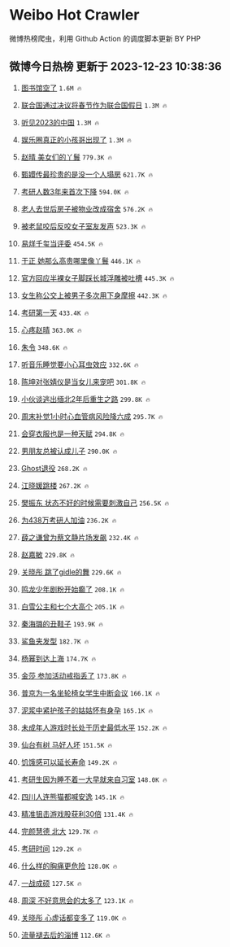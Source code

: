 # Weibo Hot Crawler 



微博热榜爬虫，利用 Github Action 的调度脚本更新 BY PHP 


## 微博今日热榜 更新于 2023-12-23 10:38:36 
1. [图书馆空了](https://s.weibo.com/weibo?q=%E5%9B%BE%E4%B9%A6%E9%A6%86%E7%A9%BA%E4%BA%86&t=31&band_rank=1&Refer=top) `1.6M 🔥` 

1. [联合国通过决议将春节作为联合国假日](https://s.weibo.com/weibo?q=%23%E8%81%94%E5%90%88%E5%9B%BD%E9%80%9A%E8%BF%87%E5%86%B3%E8%AE%AE%E5%B0%86%E6%98%A5%E8%8A%82%E4%BD%9C%E4%B8%BA%E8%81%94%E5%90%88%E5%9B%BD%E5%81%87%E6%97%A5%23&t=31&band_rank=2&Refer=top) `1.3M 🔥` 

1. [听见2023的中国](https://s.weibo.com/weibo?q=%23%E5%90%AC%E8%A7%812023%E7%9A%84%E4%B8%AD%E5%9B%BD%23&t=31&band_rank=3&Refer=top) `1.3M 🔥` 

1. [娱乐圈真正的小孩哥出现了](https://s.weibo.com/weibo?q=%E5%A8%B1%E4%B9%90%E5%9C%88%E7%9C%9F%E6%AD%A3%E7%9A%84%E5%B0%8F%E5%AD%A9%E5%93%A5%E5%87%BA%E7%8E%B0%E4%BA%86&t=31&band_rank=4&Refer=top) `1.3M 🔥` 

1. [赵晴 美女们的丫鬟](https://s.weibo.com/weibo?q=%E8%B5%B5%E6%99%B4%20%E7%BE%8E%E5%A5%B3%E4%BB%AC%E7%9A%84%E4%B8%AB%E9%AC%9F&t=31&band_rank=5&Refer=top) `779.3K 🔥` 

1. [甄嬛传最珍贵的是没一个人塌房](https://s.weibo.com/weibo?q=%E7%94%84%E5%AC%9B%E4%BC%A0%E6%9C%80%E7%8F%8D%E8%B4%B5%E7%9A%84%E6%98%AF%E6%B2%A1%E4%B8%80%E4%B8%AA%E4%BA%BA%E5%A1%8C%E6%88%BF&t=31&band_rank=6&Refer=top) `621.7K 🔥` 

1. [考研人数3年来首次下降](https://s.weibo.com/weibo?q=%23%E8%80%83%E7%A0%94%E4%BA%BA%E6%95%B03%E5%B9%B4%E6%9D%A5%E9%A6%96%E6%AC%A1%E4%B8%8B%E9%99%8D%23&t=31&band_rank=7&Refer=top) `594.0K 🔥` 

1. [老人去世后房子被物业改成宿舍](https://s.weibo.com/weibo?q=%23%E8%80%81%E4%BA%BA%E5%8E%BB%E4%B8%96%E5%90%8E%E6%88%BF%E5%AD%90%E8%A2%AB%E7%89%A9%E4%B8%9A%E6%94%B9%E6%88%90%E5%AE%BF%E8%88%8D%23&t=31&band_rank=8&Refer=top) `576.2K 🔥` 

1. [被老鼠咬后反咬女子室友发声](https://s.weibo.com/weibo?q=%23%E8%A2%AB%E8%80%81%E9%BC%A0%E5%92%AC%E5%90%8E%E5%8F%8D%E5%92%AC%E5%A5%B3%E5%AD%90%E5%AE%A4%E5%8F%8B%E5%8F%91%E5%A3%B0%23&t=31&band_rank=9&Refer=top) `523.3K 🔥` 

1. [易烊千玺当评委](https://s.weibo.com/weibo?q=%E6%98%93%E7%83%8A%E5%8D%83%E7%8E%BA%E5%BD%93%E8%AF%84%E5%A7%94&t=31&band_rank=10&Refer=top) `454.5K 🔥` 

1. [于正 她那么高贵哪里像丫鬟](https://s.weibo.com/weibo?q=%E4%BA%8E%E6%AD%A3%20%E5%A5%B9%E9%82%A3%E4%B9%88%E9%AB%98%E8%B4%B5%E5%93%AA%E9%87%8C%E5%83%8F%E4%B8%AB%E9%AC%9F&t=31&band_rank=11&Refer=top) `446.1K 🔥` 

1. [官方回应半裸女子脚踩长城浮雕被吐槽](https://s.weibo.com/weibo?q=%23%E5%AE%98%E6%96%B9%E5%9B%9E%E5%BA%94%E5%8D%8A%E8%A3%B8%E5%A5%B3%E5%AD%90%E8%84%9A%E8%B8%A9%E9%95%BF%E5%9F%8E%E6%B5%AE%E9%9B%95%E8%A2%AB%E5%90%90%E6%A7%BD%23&t=31&band_rank=12&Refer=top) `445.3K 🔥` 

1. [女生称公交上被男子多次用下身摩擦](https://s.weibo.com/weibo?q=%23%E5%A5%B3%E7%94%9F%E7%A7%B0%E5%85%AC%E4%BA%A4%E4%B8%8A%E8%A2%AB%E7%94%B7%E5%AD%90%E5%A4%9A%E6%AC%A1%E7%94%A8%E4%B8%8B%E8%BA%AB%E6%91%A9%E6%93%A6%23&t=31&band_rank=13&Refer=top) `442.3K 🔥` 

1. [考研第一天](https://s.weibo.com/weibo?q=%E8%80%83%E7%A0%94%E7%AC%AC%E4%B8%80%E5%A4%A9&t=31&band_rank=14&Refer=top) `433.4K 🔥` 

1. [心疼赵晴](https://s.weibo.com/weibo?q=%E5%BF%83%E7%96%BC%E8%B5%B5%E6%99%B4&t=31&band_rank=15&Refer=top) `363.0K 🔥` 

1. [朱令](https://s.weibo.com/weibo?q=%E6%9C%B1%E4%BB%A4&t=31&band_rank=16&Refer=top) `348.6K 🔥` 

1. [听音乐睡觉要小心耳虫效应](https://s.weibo.com/weibo?q=%23%E5%90%AC%E9%9F%B3%E4%B9%90%E7%9D%A1%E8%A7%89%E8%A6%81%E5%B0%8F%E5%BF%83%E8%80%B3%E8%99%AB%E6%95%88%E5%BA%94%23&t=31&band_rank=17&Refer=top) `332.6K 🔥` 

1. [陈坤对张婧仪是当女儿来宠吧](https://s.weibo.com/weibo?q=%E9%99%88%E5%9D%A4%E5%AF%B9%E5%BC%A0%E5%A9%A7%E4%BB%AA%E6%98%AF%E5%BD%93%E5%A5%B3%E5%84%BF%E6%9D%A5%E5%AE%A0%E5%90%A7&t=31&band_rank=18&Refer=top) `301.8K 🔥` 

1. [小伙谈逃出缅北2年后重生之路](https://s.weibo.com/weibo?q=%23%E5%B0%8F%E4%BC%99%E8%B0%88%E9%80%83%E5%87%BA%E7%BC%85%E5%8C%972%E5%B9%B4%E5%90%8E%E9%87%8D%E7%94%9F%E4%B9%8B%E8%B7%AF%23&t=31&band_rank=19&Refer=top) `299.8K 🔥` 

1. [周末补觉1小时心血管病风险降六成](https://s.weibo.com/weibo?q=%23%E5%91%A8%E6%9C%AB%E8%A1%A5%E8%A7%891%E5%B0%8F%E6%97%B6%E5%BF%83%E8%A1%80%E7%AE%A1%E7%97%85%E9%A3%8E%E9%99%A9%E9%99%8D%E5%85%AD%E6%88%90%23&t=31&band_rank=20&Refer=top) `295.7K 🔥` 

1. [会穿衣服也是一种天赋](https://s.weibo.com/weibo?q=%23%E4%BC%9A%E7%A9%BF%E8%A1%A3%E6%9C%8D%E4%B9%9F%E6%98%AF%E4%B8%80%E7%A7%8D%E5%A4%A9%E8%B5%8B%23&t=31&band_rank=21&Refer=top) `294.8K 🔥` 

1. [男朋友总被认成儿子](https://s.weibo.com/weibo?q=%E7%94%B7%E6%9C%8B%E5%8F%8B%E6%80%BB%E8%A2%AB%E8%AE%A4%E6%88%90%E5%84%BF%E5%AD%90&t=31&band_rank=22&Refer=top) `290.0K 🔥` 

1. [Ghost退役](https://s.weibo.com/weibo?q=%23Ghost%E9%80%80%E5%BD%B9%23&t=31&band_rank=23&Refer=top) `268.2K 🔥` 

1. [江晓媛跳楼](https://s.weibo.com/weibo?q=%23%E6%B1%9F%E6%99%93%E5%AA%9B%E8%B7%B3%E6%A5%BC%23&t=31&band_rank=24&Refer=top) `267.2K 🔥` 

1. [樊振东 状态不好的时候需要刺激自己](https://s.weibo.com/weibo?q=%E6%A8%8A%E6%8C%AF%E4%B8%9C%20%E7%8A%B6%E6%80%81%E4%B8%8D%E5%A5%BD%E7%9A%84%E6%97%B6%E5%80%99%E9%9C%80%E8%A6%81%E5%88%BA%E6%BF%80%E8%87%AA%E5%B7%B1&t=31&band_rank=25&Refer=top) `256.5K 🔥` 

1. [为438万考研人加油](https://s.weibo.com/weibo?q=%23%E4%B8%BA438%E4%B8%87%E8%80%83%E7%A0%94%E4%BA%BA%E5%8A%A0%E6%B2%B9%23&t=31&band_rank=26&Refer=top) `236.2K 🔥` 

1. [薛之谦曾为蔡文静片场发飙](https://s.weibo.com/weibo?q=%E8%96%9B%E4%B9%8B%E8%B0%A6%E6%9B%BE%E4%B8%BA%E8%94%A1%E6%96%87%E9%9D%99%E7%89%87%E5%9C%BA%E5%8F%91%E9%A3%99&t=31&band_rank=27&Refer=top) `232.4K 🔥` 

1. [赵嘉敏](https://s.weibo.com/weibo?q=%E8%B5%B5%E5%98%89%E6%95%8F&t=31&band_rank=28&Refer=top) `229.8K 🔥` 

1. [关晓彤 跳了gidle的舞](https://s.weibo.com/weibo?q=%E5%85%B3%E6%99%93%E5%BD%A4%20%E8%B7%B3%E4%BA%86gidle%E7%9A%84%E8%88%9E&t=31&band_rank=29&Refer=top) `229.6K 🔥` 

1. [鸣龙少年剧粉开始癫了](https://s.weibo.com/weibo?q=%E9%B8%A3%E9%BE%99%E5%B0%91%E5%B9%B4%E5%89%A7%E7%B2%89%E5%BC%80%E5%A7%8B%E7%99%AB%E4%BA%86&t=31&band_rank=30&Refer=top) `208.1K 🔥` 

1. [白雪公主和七个大高个](https://s.weibo.com/weibo?q=%E7%99%BD%E9%9B%AA%E5%85%AC%E4%B8%BB%E5%92%8C%E4%B8%83%E4%B8%AA%E5%A4%A7%E9%AB%98%E4%B8%AA&t=31&band_rank=31&Refer=top) `205.1K 🔥` 

1. [秦海璐的丑鞋子](https://s.weibo.com/weibo?q=%E7%A7%A6%E6%B5%B7%E7%92%90%E7%9A%84%E4%B8%91%E9%9E%8B%E5%AD%90&t=31&band_rank=32&Refer=top) `193.9K 🔥` 

1. [鲨鱼夹发型](https://s.weibo.com/weibo?q=%E9%B2%A8%E9%B1%BC%E5%A4%B9%E5%8F%91%E5%9E%8B&t=31&band_rank=33&Refer=top) `182.7K 🔥` 

1. [杨幂到达上海](https://s.weibo.com/weibo?q=%E6%9D%A8%E5%B9%82%E5%88%B0%E8%BE%BE%E4%B8%8A%E6%B5%B7&t=31&band_rank=34&Refer=top) `174.7K 🔥` 

1. [金莎 参加活动戒指丢了](https://s.weibo.com/weibo?q=%E9%87%91%E8%8E%8E%20%E5%8F%82%E5%8A%A0%E6%B4%BB%E5%8A%A8%E6%88%92%E6%8C%87%E4%B8%A2%E4%BA%86&t=31&band_rank=35&Refer=top) `173.8K 🔥` 

1. [普京为一名坐轮椅女学生中断会议](https://s.weibo.com/weibo?q=%23%E6%99%AE%E4%BA%AC%E4%B8%BA%E4%B8%80%E5%90%8D%E5%9D%90%E8%BD%AE%E6%A4%85%E5%A5%B3%E5%AD%A6%E7%94%9F%E4%B8%AD%E6%96%AD%E4%BC%9A%E8%AE%AE%23&t=31&band_rank=36&Refer=top) `166.1K 🔥` 

1. [泥浆中紧护孩子的姑姑怀有身孕](https://s.weibo.com/weibo?q=%23%E6%B3%A5%E6%B5%86%E4%B8%AD%E7%B4%A7%E6%8A%A4%E5%AD%A9%E5%AD%90%E7%9A%84%E5%A7%91%E5%A7%91%E6%80%80%E6%9C%89%E8%BA%AB%E5%AD%95%23&t=31&band_rank=37&Refer=top) `165.1K 🔥` 

1. [未成年人游戏时长处于历史最低水平](https://s.weibo.com/weibo?q=%23%E6%9C%AA%E6%88%90%E5%B9%B4%E4%BA%BA%E6%B8%B8%E6%88%8F%E6%97%B6%E9%95%BF%E5%A4%84%E4%BA%8E%E5%8E%86%E5%8F%B2%E6%9C%80%E4%BD%8E%E6%B0%B4%E5%B9%B3%23&t=31&band_rank=38&Refer=top) `152.2K 🔥` 

1. [仙台有树 马好人坏](https://s.weibo.com/weibo?q=%E4%BB%99%E5%8F%B0%E6%9C%89%E6%A0%91%20%E9%A9%AC%E5%A5%BD%E4%BA%BA%E5%9D%8F&t=31&band_rank=39&Refer=top) `151.5K 🔥` 

1. [饥饿感可以延长寿命](https://s.weibo.com/weibo?q=%23%E9%A5%A5%E9%A5%BF%E6%84%9F%E5%8F%AF%E4%BB%A5%E5%BB%B6%E9%95%BF%E5%AF%BF%E5%91%BD%23&t=31&band_rank=40&Refer=top) `149.2K 🔥` 

1. [考研生因为睡不着一大早就来自习室](https://s.weibo.com/weibo?q=%23%E8%80%83%E7%A0%94%E7%94%9F%E5%9B%A0%E4%B8%BA%E7%9D%A1%E4%B8%8D%E7%9D%80%E4%B8%80%E5%A4%A7%E6%97%A9%E5%B0%B1%E6%9D%A5%E8%87%AA%E4%B9%A0%E5%AE%A4%23&t=31&band_rank=41&Refer=top) `148.0K 🔥` 

1. [四川人连熊猫都喊安逸](https://s.weibo.com/weibo?q=%23%E5%9B%9B%E5%B7%9D%E4%BA%BA%E8%BF%9E%E7%86%8A%E7%8C%AB%E9%83%BD%E5%96%8A%E5%AE%89%E9%80%B8%23&t=31&band_rank=42&Refer=top) `145.1K 🔥` 

1. [精准狙击游戏股获利30倍](https://s.weibo.com/weibo?q=%23%E7%B2%BE%E5%87%86%E7%8B%99%E5%87%BB%E6%B8%B8%E6%88%8F%E8%82%A1%E8%8E%B7%E5%88%A930%E5%80%8D%23&t=31&band_rank=43&Refer=top) `131.4K 🔥` 

1. [完颜慧德 北大](https://s.weibo.com/weibo?q=%E5%AE%8C%E9%A2%9C%E6%85%A7%E5%BE%B7%20%E5%8C%97%E5%A4%A7&t=31&band_rank=44&Refer=top) `129.7K 🔥` 

1. [考研时间](https://s.weibo.com/weibo?q=%E8%80%83%E7%A0%94%E6%97%B6%E9%97%B4&t=31&band_rank=45&Refer=top) `129.2K 🔥` 

1. [什么样的胸痛更危险](https://s.weibo.com/weibo?q=%23%E4%BB%80%E4%B9%88%E6%A0%B7%E7%9A%84%E8%83%B8%E7%97%9B%E6%9B%B4%E5%8D%B1%E9%99%A9%23&t=31&band_rank=46&Refer=top) `128.0K 🔥` 

1. [一战成硕](https://s.weibo.com/weibo?q=%E4%B8%80%E6%88%98%E6%88%90%E7%A1%95&t=31&band_rank=47&Refer=top) `127.5K 🔥` 

1. [周深 不好意思会的太多了](https://s.weibo.com/weibo?q=%E5%91%A8%E6%B7%B1%20%E4%B8%8D%E5%A5%BD%E6%84%8F%E6%80%9D%E4%BC%9A%E7%9A%84%E5%A4%AA%E5%A4%9A%E4%BA%86&t=31&band_rank=48&Refer=top) `123.1K 🔥` 

1. [关晓彤 心虚话都变多了](https://s.weibo.com/weibo?q=%E5%85%B3%E6%99%93%E5%BD%A4%20%E5%BF%83%E8%99%9A%E8%AF%9D%E9%83%BD%E5%8F%98%E5%A4%9A%E4%BA%86&t=31&band_rank=49&Refer=top) `119.0K 🔥` 

1. [流量褪去后的淄博](https://s.weibo.com/weibo?q=%23%E6%B5%81%E9%87%8F%E8%A4%AA%E5%8E%BB%E5%90%8E%E7%9A%84%E6%B7%84%E5%8D%9A%23&t=31&band_rank=50&Refer=top) `112.6K 🔥` 


